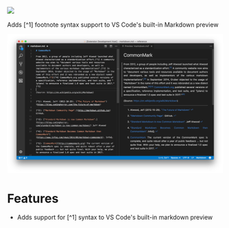 [![](https://vsmarketplacebadge.apphb.com/version/bierner.markdown-footnotes.svg)](https://marketplace.visualstudio.com/items?itemName=bierner.markdown-footnotes)

Adds \[^1] footnote syntax support to VS Code's built-in Markdown preview

![](https://github.com/mjbvz/vscode-markdown-footnotes/raw/master/docs/example.png)

# Features

- Adds support for \[^1] syntax to VS Code's built-in markdown preview
